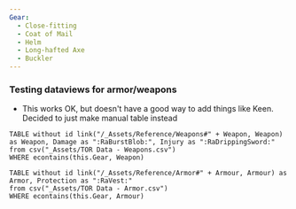 ```yaml
---
Gear:
  - Close-fitting
  - Coat of Mail
  - Helm
  - Long-hafted Axe
  - Buckler
---
```



### Testing dataviews for armor/weapons
- This works OK, but doesn't have a good way to add things like Keen. Decided to just make manual table instead

```dataview
TABLE without id link("/_Assets/Reference/Weapons#" + Weapon, Weapon) as Weapon, Damage as ":RaBurstBlob:", Injury as ":RaDrippingSword:"
from csv("_Assets/TOR Data - Weapons.csv") 
WHERE econtains(this.Gear, Weapon)
```

```dataview
TABLE without id link("/_Assets/Reference/Armor#" + Armour, Armour) as Armor, Protection as ":RaVest:"
from csv("_Assets/TOR Data - Armor.csv") 
WHERE econtains(this.Gear, Armour)
```